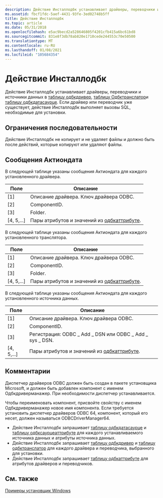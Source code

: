 ```yaml
---
description: Действие Инсталлодбк устанавливает драйверы, переводчики и источники данных в таблицу Одбкдривер, таблицу Одбктранслатор и таблицу Одбкдатасаурце.
ms.assetid: fbcf1fdc-5aef-4431-93fe-3ed02748b5ff
title: Действие Инсталлодбк
ms.topic: article
ms.date: 05/31/2018
ms.openlocfilehash: e5ac9becd2a528646805f4201cfb415a6bc61bd8
ms.sourcegitcommit: 831e8f3db78ab820e1710cede244553c70e50500
ms.translationtype: MT
ms.contentlocale: ru-RU
ms.lasthandoff: 01/08/2021
ms.locfileid: "105684354"
---
```

# <a name="installodbc-action"></a>Действие Инсталлодбк

Действие Инсталлодбк устанавливает драйверы, переводчики и источники данных в [таблицу одбкдривер](odbcdriver-table.md), [таблицу Одбктранслатор](odbctranslator-table.md)и [таблицу одбкдатасаурце](odbcdatasource-table.md). Если драйвер или переводчик уже существует, действие Инсталлодбк выполняет вызовы SQL, необходимые для установки.

## <a name="sequence-restrictions"></a>Ограничения последовательности

Действие Инсталлодбк не копирует и не удаляет файлы и должно быть после действий, которые копируют или удаляют файлы.

## <a name="actiondata-messages"></a>Сообщения Актиондата

В следующей таблице указаны сообщения Актиондата для каждого установленного драйвера.



| Поле       | Описание                                                              |
|-------------|--------------------------------------------------------------------------|
| \[1\]       | Описание драйвера. Ключ драйвера ODBC.                                 |
| \[2\]       | ComponentID.                                                             |
| \[3\]       | Folder.                                                                  |
| \[4, 5,...\] | Пары атрибутов и значений из [одбкаттрибуте](odbcattribute-table.md). |



 

В следующей таблице указаны сообщения Актиондата для каждого установленного транслятора.



| Поле       | Описание                                                              |
|-------------|--------------------------------------------------------------------------|
| \[1\]       | Описание драйвера. Ключ драйвера ODBC.                                 |
| \[2\]       | ComponentID.                                                             |
| \[3\]       | Folder.                                                                  |
| \[4, 5,...\] | Пары атрибутов и значений из [одбкаттрибуте](odbcattribute-table.md). |



 

В следующей таблице указаны сообщения Актиондата для каждого установленного источника данных.



| Поле       | Описание                                                              |
|-------------|--------------------------------------------------------------------------|
| \[1\]       | Описание драйвера. Ключ драйвера ODBC.                                 |
| \[2\]       | ComponentID.                                                             |
| \[3\]       | Регистрация: ODBC \_ Add \_ DSN или ODBC \_ Add \_ sys \_ DSN.                     |
| \[4, 5,...\] | Пары атрибутов и значений из [одбкаттрибуте](odbcattribute-table.md). |



 

## <a name="remarks"></a>Комментарии

Диспетчер драйверов ODBC должен быть создан в пакете установщика Microsoft, и должен быть добавлен компонент с именем Одбкдриверманажер. При необходимости диспетчер устанавливается.

Чтобы переименовать компонент, присвойте свойству с именем Одбкдриверманажер новое имя компонента. Если требуется установить диспетчер драйверов ODBC 64, компонент, который его несет, должен называться ODBCDriverManager64.

-   Действие Инсталлодбк запрашивает [таблицу одбкдатасаурце](odbcdatasource-table.md) и [таблицу одбксаурцеаттрибуте](odbcsourceattribute-table.md) для каждого устанавливаемого источника данных и атрибуты источника данных.
-   Действие Инсталлодбк запрашивает [таблицу одбкдривер](odbcdriver-table.md) и [таблицу одбктранслатор](odbctranslator-table.md) для каждого драйвера и переводчика, выбранного для установки.
-   Действие Инсталлодбк запрашивает [таблицу одбкаттрибуте](odbcattribute-table.md) для атрибутов драйверов и переводчиков.

## <a name="related-topics"></a>См. также

<dl> <dt>

[Примеры установщик Windows](windows-installer-examples.md)
</dt> </dl>

 

 



